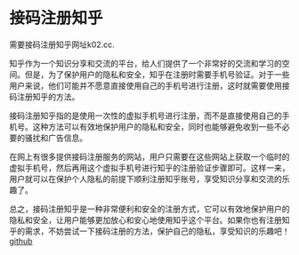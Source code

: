 # 接码注册知乎

需要接码注册知乎网址k02.cc. 

知乎作为一个知识分享和交流的平台，给人们提供了一个非常好的交流和学习的空间。但是，为了保护用户的隐私和安全，知乎在注册时需要手机号验证。对于一些用户来说，他们可能并不愿意直接使用自己的手机号进行注册，这时就需要使用接码注册知乎的方法。

接码注册知乎指的是使用一次性的虚拟手机号进行注册，而不是直接使用自己的手机号。这种方法可以有效地保护用户的隐私和安全，同时也能够避免收到一些不必要的骚扰和广告信息。

在网上有很多提供接码注册服务的网站，用户只需要在这些网站上获取一个临时的虚拟手机号，然后再用这个虚拟手机号进行知乎的注册验证步骤即可。这样一来，用户就可以在保护个人隐私的前提下顺利注册知乎账号，享受知识分享和交流的乐趣了。

总之，接码注册知乎是一种非常便利和安全的注册方式，它可以有效地保护用户的隐私和安全，让用户能够更加放心和安心地使用知乎这个平台。如果你也有注册知乎的需求，不妨尝试一下接码注册的方法，保护自己的隐私，享受知识的乐趣吧！[github](https://github.com)